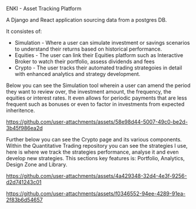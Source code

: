 ENKI - Asset Tracking Platform

A Django and React application sourcing data from a postgres DB.

It consistes of:
- Simulation - Where a user can simulate investment or savings scenarios to understand their returns based on historical performance.
- Equities - The user can link their Equities platform such as Interactive Broker to watch their portfolio, assess dividends and fees
- Crypto - The user tracks their automated trading strategoies in detail with enhanced analytics and strategy development.




Below you can see the Simulation tool wherein a user can amend the period they want to review over, the investment amount, the frequency, the equities or interest rates. It even allows for periodic payments that are less frequent such as bonuses or even to factor in investments from expected inheritence.


https://github.com/user-attachments/assets/58e98d44-5007-49c0-be2d-3b45f986ea2d




Further below you can see the Crypto page and its various components. Within the Quantitative Trading repository you can see the strategies I use, here is where we track the strategies performance, analyse it and even develop new strategies. This sections key features is: Portfolio, Analytics, Design Zone and Library.


https://github.com/user-attachments/assets/4a429348-32d4-4e3f-9256-d2d741243c01


https://github.com/user-attachments/assets/f0346552-94ee-4289-91ea-2f83b6d54657


